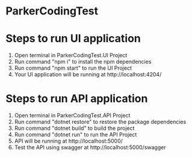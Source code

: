 # ParkerCodingTest

# Steps to run UI application

1. Open terminal in ParkerCodingTest.UI Project 
2. Run command "npm i" to install the npm dependencies 
3. Run command "npm start" to run the UI Project 
4. Your UI application will be running at http://localhost:4204/

# Steps to run API application

1. Open terminal in ParkerCodingTest.API Project 
2. Run command "dotnet restore" to restore the package dependencies 
3. Run command "dotnet build" to build the project 
4. Run command "dotnet run" to run the API Project 
5. API will be running at http://localhost:5000/
6. Test the API using swagger at http://localhost:5000/swagger

